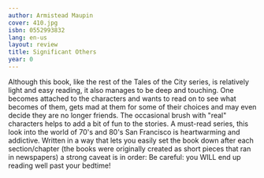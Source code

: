 ```yaml
---
author: Armistead Maupin
cover: 410.jpg
isbn: 0552993832
lang: en-us
layout: review
title: Significant Others
year: 0
---
```


Although this book, like the rest of the Tales of the City series, is relatively light and easy reading, it also manages to be deep and touching.
One becomes attached to the characters and wants to read on to see what becomes of them, gets mad at them for some of their choices and may even decide they are no longer friends. The occasional brush with "real" characters helps to add a bit of fun to the stories.
A must-read series, this look into the world of 70's and 80's San Francisco is heartwarming and addictive. Written in a way that lets you easily set the book down after each section/chapter (the books were originally created as short pieces that ran in newspapers) a strong caveat is in order: Be careful: you WILL end up reading well past your bedtime!
